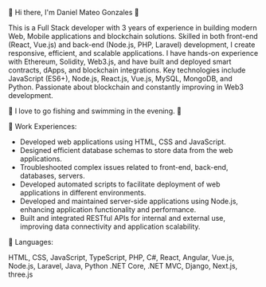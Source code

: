💖 Hi there, I'm Daniel Mateo Gonzales 👋

This is a Full Stack developer with 3 years of experience in building modern Web, Mobile applications and blockchain solutions.
Skilled in both front-end (React, Vue.js) and back-end (Node.js, PHP, Laravel) development, I create responsive, efficient, and scalable applications.
I have hands-on experience with Ethereum, Solidity, Web3.js, and have built and deployed smart contracts, dApps, and blockchain integrations.
Key technologies include JavaScript (ES6+), Node.js, React.js, Vue.js, MySQL, MongoDB, and Python.
Passionate about blockchain and constantly improving in Web3 development.

📌 I love to go fishing and swimming in the evening. 📌


🚩 Work Experiences:

- Developed web applications using HTML, CSS and JavaScript.
- Designed efficient database schemas to store data from the web applications.
- Troubleshooted complex issues related to front-end, back-end, databases, servers.
- Developed automated scripts to facilitate deployment of web applications in different environments.
- Developed and maintained server-side applications using Node.js, enhancing application functionality and performance.
- Built and integrated RESTful APIs for internal and external use, improving data connectivity and application scalability.

🚨 Languages:

HTML, CSS, JavaScript, TypeScript, PHP, C#, React, Angular, Vue.js, Node.js, Laravel, Java, Python .NET Core, .NET MVC, Django, Next.js, three.js
